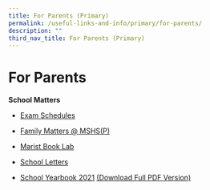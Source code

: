 ```yaml
---
title: For Parents (Primary)
permalink: /useful-links-and-info/primary/for-parents/
description: ""
third_nav_title: For Parents (Primary)
---
```


# For Parents

**School Matters**

*   [Exam Schedules](https://marisstellahigh.moe.edu.sg/useful-links-and-info/primary/for-parents/exam-schedules)
*   [Family Matters @ MSHS(P)](http://fmsmarisstellahighprimary.weebly.com/)  
    
*   [Marist Book Lab](https://marisstellahigh.moe.edu.sg/useful-links-and-info/primary/for-parents/marist-book-lab)
*   [School Letters](https://marisstellahigh.moe.edu.sg/useful-links-and-info/primary/for-parents/school-letters)
*   [School Yearbook 2021](https://issuu.com/sandesignz/docs/mshs_yb2021) [(Download Full PDF Version)](https://marisstellahigh.moe.edu.sg/qql/slot/u199/letters/Primary/2022/MSHS%20YB2021.pdf)